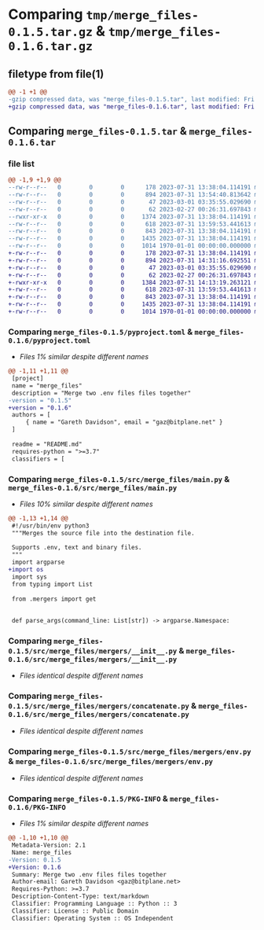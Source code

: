 # Comparing `tmp/merge_files-0.1.5.tar.gz` & `tmp/merge_files-0.1.6.tar.gz`

## filetype from file(1)

```diff
@@ -1 +1 @@
-gzip compressed data, was "merge_files-0.1.5.tar", last modified: Fri Jan  1 00:00:00 2016, max compression
+gzip compressed data, was "merge_files-0.1.6.tar", last modified: Fri Jan  1 00:00:00 2016, max compression
```

## Comparing `merge_files-0.1.5.tar` & `merge_files-0.1.6.tar`

### file list

```diff
@@ -1,9 +1,9 @@
--rw-r--r--   0        0        0      178 2023-07-31 13:38:04.114191 merge_files-0.1.5/README.md
--rw-r--r--   0        0        0      894 2023-07-31 13:54:40.813642 merge_files-0.1.5/pyproject.toml
--rw-r--r--   0        0        0       47 2023-03-01 03:35:55.029690 merge_files-0.1.5/src/merge_files/__init__.py
--rw-r--r--   0        0        0       62 2023-02-27 00:26:31.697843 merge_files-0.1.5/src/merge_files/__main__.py
--rwxr-xr-x   0        0        0     1374 2023-07-31 13:38:04.114191 merge_files-0.1.5/src/merge_files/main.py
--rw-r--r--   0        0        0      618 2023-07-31 13:59:53.441613 merge_files-0.1.5/src/merge_files/mergers/__init__.py
--rw-r--r--   0        0        0      843 2023-07-31 13:38:04.114191 merge_files-0.1.5/src/merge_files/mergers/concatenate.py
--rw-r--r--   0        0        0     1435 2023-07-31 13:38:04.114191 merge_files-0.1.5/src/merge_files/mergers/env.py
--rw-r--r--   0        0        0     1014 1970-01-01 00:00:00.000000 merge_files-0.1.5/PKG-INFO
+-rw-r--r--   0        0        0      178 2023-07-31 13:38:04.114191 merge_files-0.1.6/README.md
+-rw-r--r--   0        0        0      894 2023-07-31 14:31:16.692551 merge_files-0.1.6/pyproject.toml
+-rw-r--r--   0        0        0       47 2023-03-01 03:35:55.029690 merge_files-0.1.6/src/merge_files/__init__.py
+-rw-r--r--   0        0        0       62 2023-02-27 00:26:31.697843 merge_files-0.1.6/src/merge_files/__main__.py
+-rwxr-xr-x   0        0        0     1384 2023-07-31 14:13:19.263121 merge_files-0.1.6/src/merge_files/main.py
+-rw-r--r--   0        0        0      618 2023-07-31 13:59:53.441613 merge_files-0.1.6/src/merge_files/mergers/__init__.py
+-rw-r--r--   0        0        0      843 2023-07-31 13:38:04.114191 merge_files-0.1.6/src/merge_files/mergers/concatenate.py
+-rw-r--r--   0        0        0     1435 2023-07-31 13:38:04.114191 merge_files-0.1.6/src/merge_files/mergers/env.py
+-rw-r--r--   0        0        0     1014 1970-01-01 00:00:00.000000 merge_files-0.1.6/PKG-INFO
```

### Comparing `merge_files-0.1.5/pyproject.toml` & `merge_files-0.1.6/pyproject.toml`

 * *Files 1% similar despite different names*

```diff
@@ -1,11 +1,11 @@
 [project]
 name = "merge_files"
 description = "Merge two .env files files together"
-version = "0.1.5"
+version = "0.1.6"
 authors = [
     { name = "Gareth Davidson", email = "gaz@bitplane.net" }
 ]
 
 readme = "README.md"
 requires-python = ">=3.7"
 classifiers = [
```

### Comparing `merge_files-0.1.5/src/merge_files/main.py` & `merge_files-0.1.6/src/merge_files/main.py`

 * *Files 10% similar despite different names*

```diff
@@ -1,13 +1,14 @@
 #!/usr/bin/env python3
 """Merges the source file into the destination file.
 
 Supports .env, text and binary files.
 """
 import argparse
+import os
 import sys
 from typing import List
 
 from .mergers import get
 
 
 def parse_args(command_line: List[str]) -> argparse.Namespace:
```

### Comparing `merge_files-0.1.5/src/merge_files/mergers/__init__.py` & `merge_files-0.1.6/src/merge_files/mergers/__init__.py`

 * *Files identical despite different names*

### Comparing `merge_files-0.1.5/src/merge_files/mergers/concatenate.py` & `merge_files-0.1.6/src/merge_files/mergers/concatenate.py`

 * *Files identical despite different names*

### Comparing `merge_files-0.1.5/src/merge_files/mergers/env.py` & `merge_files-0.1.6/src/merge_files/mergers/env.py`

 * *Files identical despite different names*

### Comparing `merge_files-0.1.5/PKG-INFO` & `merge_files-0.1.6/PKG-INFO`

 * *Files 1% similar despite different names*

```diff
@@ -1,10 +1,10 @@
 Metadata-Version: 2.1
 Name: merge_files
-Version: 0.1.5
+Version: 0.1.6
 Summary: Merge two .env files files together
 Author-email: Gareth Davidson <gaz@bitplane.net>
 Requires-Python: >=3.7
 Description-Content-Type: text/markdown
 Classifier: Programming Language :: Python :: 3
 Classifier: License :: Public Domain
 Classifier: Operating System :: OS Independent
```

